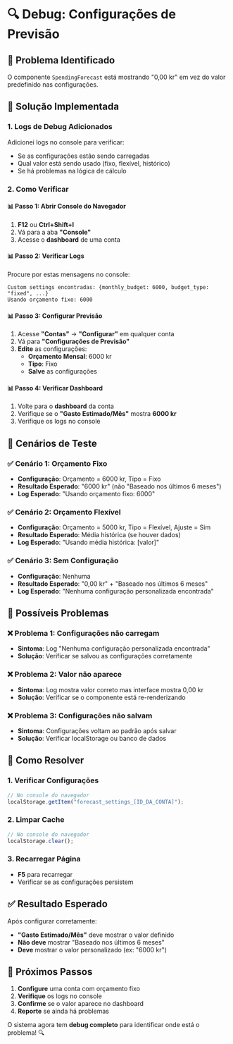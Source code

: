 # 🔍 Debug: Configurações de Previsão

## 🎯 **Problema Identificado**

O componente `SpendingForecast` está mostrando "0,00 kr" em vez do valor predefinido nas configurações.

## 🔧 **Solução Implementada**

### **1. Logs de Debug Adicionados**

Adicionei logs no console para verificar:

- Se as configurações estão sendo carregadas
- Qual valor está sendo usado (fixo, flexível, histórico)
- Se há problemas na lógica de cálculo

### **2. Como Verificar**

#### **📊 Passo 1: Abrir Console do Navegador**

1. **F12** ou **Ctrl+Shift+I**
2. Vá para a aba **"Console"**
3. Acesse o **dashboard** de uma conta

#### **📊 Passo 2: Verificar Logs**

Procure por estas mensagens no console:

```
Custom settings encontradas: {monthly_budget: 6000, budget_type: "fixed", ...}
Usando orçamento fixo: 6000
```

#### **📊 Passo 3: Configurar Previsão**

1. Acesse **"Contas"** → **"Configurar"** em qualquer conta
2. Vá para **"Configurações de Previsão"**
3. **Edite** as configurações:
   - **Orçamento Mensal**: 6000 kr
   - **Tipo**: Fixo
   - **Salve** as configurações

#### **📊 Passo 4: Verificar Dashboard**

1. Volte para o **dashboard** da conta
2. Verifique se o **"Gasto Estimado/Mês"** mostra **6000 kr**
3. Verifique os logs no console

## 🎯 **Cenários de Teste**

### **✅ Cenário 1: Orçamento Fixo**

- **Configuração**: Orçamento = 6000 kr, Tipo = Fixo
- **Resultado Esperado**: "6000 kr" (não "Baseado nos últimos 6 meses")
- **Log Esperado**: "Usando orçamento fixo: 6000"

### **✅ Cenário 2: Orçamento Flexível**

- **Configuração**: Orçamento = 5000 kr, Tipo = Flexível, Ajuste = Sim
- **Resultado Esperado**: Média histórica (se houver dados)
- **Log Esperado**: "Usando média histórica: [valor]"

### **✅ Cenário 3: Sem Configuração**

- **Configuração**: Nenhuma
- **Resultado Esperado**: "0,00 kr" + "Baseado nos últimos 6 meses"
- **Log Esperado**: "Nenhuma configuração personalizada encontrada"

## 🔧 **Possíveis Problemas**

### **❌ Problema 1: Configurações não carregam**

- **Sintoma**: Log "Nenhuma configuração personalizada encontrada"
- **Solução**: Verificar se salvou as configurações corretamente

### **❌ Problema 2: Valor não aparece**

- **Sintoma**: Log mostra valor correto mas interface mostra 0,00 kr
- **Solução**: Verificar se o componente está re-renderizando

### **❌ Problema 3: Configurações não salvam**

- **Sintoma**: Configurações voltam ao padrão após salvar
- **Solução**: Verificar localStorage ou banco de dados

## 🎯 **Como Resolver**

### **1. Verificar Configurações**

```javascript
// No console do navegador
localStorage.getItem("forecast_settings_[ID_DA_CONTA]");
```

### **2. Limpar Cache**

```javascript
// No console do navegador
localStorage.clear();
```

### **3. Recarregar Página**

- **F5** para recarregar
- Verificar se as configurações persistem

## ✅ **Resultado Esperado**

Após configurar corretamente:

- **"Gasto Estimado/Mês"** deve mostrar o valor definido
- **Não deve** mostrar "Baseado nos últimos 6 meses"
- **Deve** mostrar o valor personalizado (ex: "6000 kr")

## 🚀 **Próximos Passos**

1. **Configure** uma conta com orçamento fixo
2. **Verifique** os logs no console
3. **Confirme** se o valor aparece no dashboard
4. **Reporte** se ainda há problemas

O sistema agora tem **debug completo** para identificar onde está o problema! 🔍
